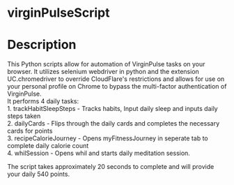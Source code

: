# virginPulseScript

# Description
This Python scripts allow for automation of VirginPulse tasks on your browser. It utilizes selenium webdriver in python and the extension UC.chromedriver to override CloudFlare's restrictions and allows for use on your personal profile on Chrome to bypass the multi-factor authentication of VirginPulse. <br/>
It performs 4 daily tasks: <br/>
                          1. trackHabitSleepSteps - Tracks habits, Input daily sleep and inputs daily steps taken <br/>
                          2. dailyCards - Flips through the daily cards and completes the necessary cards for points <br/>
                          3. recipeCalorieJourney - Opens myFitnessJourney in seperate tab to complete daily calorie count <br/>
                          4. whilSession - Opens whil and starts daily meditation session. <br/>
                          
The script takes approximately 20 seconds to complete and will provide your daily 540 points.


